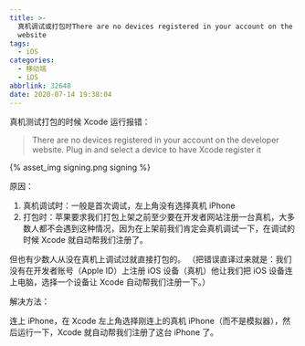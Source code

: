 ```yaml
---
title: >-
  真机调试或打包时There are no devices registered in your account on the developer
  website
tags:
  - iOS
categories:
  - 移动端
  - iOS
abbrlink: 32648
date: 2020-07-14 19:38:04
---
```


真机测试打包的时候 Xcode 运行报错：

> There are no devices registered in your account on the developer website. Plug in and select a device to have Xcode register it

{% asset_img signing.png signing %}

原因：

1. 真机调试时：一般是首次调试，左上角没有选择真机 iPhone
2. 打包时：苹果要求我们打包上架之前至少要在开发者网站注册一台真机，大多数人都不会遇到这种情况，因为在上架前我们肯定会真机调试一下，在调试的时候 Xcode 就自动帮我们注册了。

但也有少数人从没在真机上调试过就直接打包的。
（把错误直译过来就是：我们没有在开发者账号（Apple ID）上注册 iOS 设备（真机）他让我们把 iOS 设备连上电脑，选择一个设备让 Xcode 自动帮我们注册一下。）

解决方法：

连上 iPhone，在 Xcode 左上角选择刚连上的真机 iPhone（而不是模拟器），然后运行一下，Xcode 就自动帮我们注册了这台 iPhone 了。
